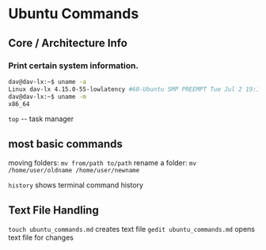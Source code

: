 # Ubuntu Commands

## Core / Architecture Info

### Print certain system information.

``` bash 
dav@dav-lx:~$ uname -a
Linux dav-lx 4.15.0-55-lowlatency #60-Ubuntu SMP PREEMPT Tue Jul 2 19:11:22 UTC 2019 x86_64 x86_64 x86_64 GNU/Linux
dav@dav-lx:~$ uname -m
x86_64
```

`top` -- task manager

## most basic commands

moving folders: `mv from/path to/path`
rename a folder: `mv /home/user/oldname /home/user/newname`

`history` shows terminal command history

## Text File Handling

`touch ubuntu_commands.md` creates text file
`gedit ubuntu_commands.md` opens text file for changes

